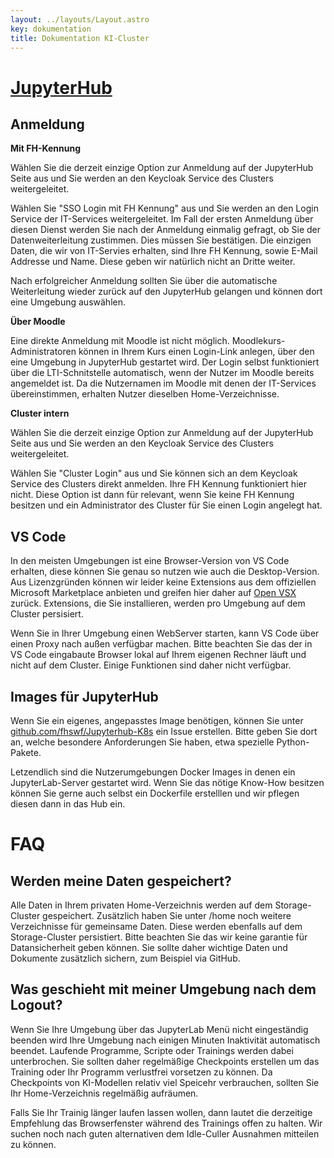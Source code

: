 ```yaml
---
layout: ../layouts/Layout.astro
key: dokumentation
title: Dokumentation KI-Cluster
---
```


# [JupyterHub](https://www.ki.fh-swf.de/jupyterhub)

## Anmeldung 

**Mit FH-Kennung**

Wählen Sie die derzeit einzige Option zur Anmeldung auf der JupyterHub Seite aus und Sie werden an den Keycloak Service des Clusters weitergeleitet.

Wählen Sie "SSO Login mit FH Kennung" aus und Sie werden an den Login Service der IT-Services weitergeleitet. Im Fall der ersten Anmeldung über diesen Dienst werden Sie nach der Anmeldung einmalig gefragt, ob Sie der Datenweiterleitung zustimmen. Dies müssen Sie bestätigen. Die einzigen Daten, die wir von IT-Servies erhalten, sind Ihre FH Kennung, sowie E-Mail Addresse und Name. Diese geben wir natürlich nicht an Dritte weiter. 

Nach erfolgreicher Anmeldung sollten Sie über die automatische Weiterleitung wieder zurück auf den JupyterHub gelangen und können dort eine Umgebung auswählen.

**Über Moodle**

Eine direkte Anmeldung mit Moodle ist nicht möglich.
Moodlekurs-Administratoren können in Ihrem Kurs einen Login-Link anlegen, über den eine Umgebung in JupyterHub gestartet wird.
Der Login selbst funktioniert über die LTI-Schnitstelle automatisch, wenn der Nutzer im Moodle bereits angemeldet ist. 
Da die Nutzernamen im Moodle mit denen der IT-Services übereinstimmen, erhalten Nutzer dieselben Home-Verzeichnisse.

**Cluster intern**

Wählen Sie die derzeit einzige Option zur Anmeldung auf der JupyterHub Seite aus und Sie werden an den Keycloak Service des Clusters weitergeleitet.

Wählen Sie "Cluster Login" aus und Sie können sich an dem Keycloak Service des Clusters direkt anmelden. Ihre FH Kennung funktioniert hier nicht.
Diese Option ist dann für relevant, wenn Sie keine FH Kennung besitzen und ein Administrator des Cluster für Sie einen Login angelegt hat.

## VS Code

In den meisten Umgebungen ist eine Browser-Version von VS Code erhalten, diese können Sie genau so nutzen wie auch die Desktop-Version. 
Aus Lizenzgründen können wir leider keine Extensions aus dem offiziellen Microsoft Marketplace anbieten und greifen hier daher auf [Open VSX](https://open-vsx.org/) zurück. Extensions, die Sie installieren, werden pro Umgebung auf dem Cluster persisiert. 

Wenn Sie in Ihrer Umgebung einen WebServer starten, kann VS Code über einen Proxy nach außen verfügbar machen.
Bitte beachten Sie das der in VS Code eingabaute Browser lokal auf Ihrem eigenen Rechner läuft und nicht auf dem Cluster. Einige Funktionen sind daher nicht verfügbar.

## Images für JupyterHub

Wenn Sie ein eigenes, angepasstes Image benötigen, können Sie unter [github.com/fhswf/Jupyterhub-K8s](https://github.com/fhswf/Jupyterhub-K8s/issues) ein Issue erstellen. Bitte geben Sie dort an, welche besondere Anforderungen Sie haben, etwa spezielle Python-Pakete.

Letzendlich sind die Nutzerumgebungen Docker Images in denen ein JupyterLab-Server gestartet wird. Wenn Sie das nötige Know-How besitzen können Sie gerne auch selbst ein Dockerfile erstelllen und wir pflegen diesen dann in das Hub ein.

# FAQ

## Werden meine Daten gespeichert?

Alle Daten in Ihrem privaten Home-Verzeichnis werden auf dem Storage-Cluster gespeichert. Zusätzlich haben Sie unter /home noch weitere Verzeichnisse für gemeinsame Daten. Diese werden ebenfalls auf dem Storage-Cluster persistiert. Bitte beachten Sie das wir keine garantie für Datansicherheit geben können. Sie sollte daher wichtige Daten und Dokumente zusätzlich sichern, zum Beispiel via GitHub.

## Was geschieht mit meiner Umgebung nach dem Logout?

Wenn Sie Ihre Umgebung über das JupyterLab Menü nicht eingeständig beenden wird Ihre Umgebung nach einigen Minuten Inaktivität automatisch beendet.
Laufende Programme, Scripte oder Trainings werden dabei unterbrochen. Sie sollten daher regelmäßige Checkpoints erstellen um das Training oder Ihr Programm verlustfrei vorsetzen zu können. Da Checkpoints von KI-Modellen relativ viel Speicehr verbrauchen, sollten Sie Ihr Home-Verzeichnis regelmäßig aufräumen.

Falls Sie Ihr Trainig länger laufen lassen wollen, dann lautet die derzeitige Empfehlung das Browserfenster während des Trainings offen zu halten.
Wir suchen noch nach guten alternativen dem Idle-Culler Ausnahmen mitteilen zu können.

